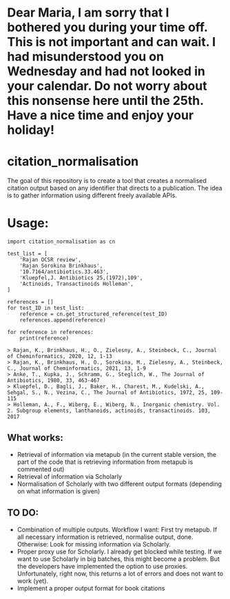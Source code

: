 # Dear Maria, I am sorry that I bothered you during your time off. This is not important and can wait. I had misunderstood you on Wednesday and had not looked in your calendar. Do not worry about this nonsense here until the 25th. Have a nice time and enjoy your holiday!

# citation_normalisation
The goal of this repository is to create a tool that creates a normalised citation output based on any identifier that directs to a publication. The idea is to gather information using different freely available APIs.

# Usage:

```
import citation_normalisation as cn

test_list = [
    'Rajan OCSR review',
    'Rajan Sorokina Brinkhaus',
    '10.7164/antibiotics.33.463',
    'Kluepfel,J. Antibiotics 25,(1972),109',
    'Actinoids, Transactinoids Holleman',
]

references = []
for test_ID in test_list:
    reference = cn.get_structured_reference(test_ID)
    references.append(reference)
    
for reference in references:
    print(reference)
    
> Rajan, K., Brinkhaus, H., O., Zielesny, A., Steinbeck, C., Journal of Cheminformatics, 2020, 12, 1-13
> Rajan, K., Brinkhaus, H., O., Sorokina, M., Zielesny, A., Steinbeck, C., Journal of Cheminformatics, 2021, 13, 1-9
> Anke, T., Kupka, J., Schramm, G., Steglich, W., The Journal of Antibiotics, 1980, 33, 463-467
> Kluepfel, D., Bagli, J., Baker, H., Charest, M., Kudelski, A., Sehgal, S., N., Vezina, C., The Journal of Antibiotics, 1972, 25, 109-115
> Holleman, A., F., Wiberg, E., Wiberg, N., Inorganic chemistry. Vol. 2. Subgroup elements, lanthanoids, actinoids, transactinoids. 103, 2017
```
## What works:
- Retrieval of information via metapub (in the current stable version, the part of the code that is retrieving information from metapub is commented out)
- Retrieval of information via Scholarly
- Normalisation of Scholarly with two different output formats (depending on what information is given)

## TO DO:
- Combination of multiple outputs. Workflow I want: First try metapub. If all necessary information is retrieved, normalise output, done. Otherwise: Look for missing information via Scholarly.
- Proper proxy use for Scholarly. I already get blocked while testing. If we want to use Scholarly in big batches, this might become a problem. But the developers have implemented the option to use proxies. Unfortunately, right now, this returns a lot of errors and does not want to work (yet).
- Implement a proper output format for book citations
